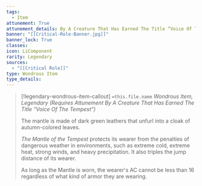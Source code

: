 ```yaml
---
tags:
  - Item
attunement: True
attunement_details: By A Creature That Has Earned The Title “Voice Of The Tempest”
banner: "[[Critical-Role-Banner.jpg]]"
banner_lock: True
classes:
icon: LiComponent
rarity: Legendary
sources:
  - "[[Critical Role]]"
type: Wondrous Item
type_details: 
---
```

>[!legendary-wondrous-item-callout] `=this.file.name`
>*Wondrous Item, Legendary (Requires Attunement By A Creature That Has Earned The Title “Voice Of The Tempest”)*
>
>The mantle is made of dark green leathers that unfurl into a cloak of autumn-colored leaves.
>
>*The Mantle of the Tempest* protects its wearer from the penalties of dangerous weather in environments, such as extreme cold, extreme heat, strong winds, and heavy precipitation. It also triples the jump distance of its wearer.
>
>As long as the Mantle is worn, the wearer's AC cannot be less than 16 regardless of what kind of armor they are wearing.
>
>

